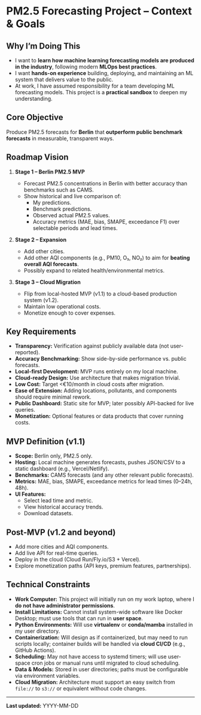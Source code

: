 # PM2.5 Forecasting Project – Context & Goals

## Why I’m Doing This
- I want to **learn how machine learning forecasting models are produced in the industry**, following modern **MLOps best practices**.
- I want **hands-on experience** building, deploying, and maintaining an ML system that delivers value to the public.
- At work, I have assumed responsibility for a team developing ML forecasting models. This project is a **practical sandbox** to deepen my understanding.

## Core Objective
Produce PM2.5 forecasts for **Berlin** that **outperform public benchmark forecasts** in measurable, transparent ways.

## Roadmap Vision
1. **Stage 1 – Berlin PM2.5 MVP**
   - Forecast PM2.5 concentrations in Berlin with better accuracy than benchmarks such as CAMS.
   - Show historical and live comparison of:
     - My predictions.
     - Benchmark predictions.
     - Observed actual PM2.5 values.
     - Accuracy metrics (MAE, bias, SMAPE, exceedance F1) over selectable periods and lead times.

2. **Stage 2 – Expansion**
   - Add other cities.
   - Add other AQI components (e.g., PM10, O₃, NO₂) to aim for **beating overall AQI forecasts**.
   - Possibly expand to related health/environmental metrics.

3. **Stage 3 – Cloud Migration**
   - Flip from local-hosted MVP (v1.1) to a cloud-based production system (v1.2).
   - Maintain low operational costs.
   - Monetize enough to cover expenses.

## Key Requirements
- **Transparency:** Verification against publicly available data (not user-reported).
- **Accuracy Benchmarking:** Show side-by-side performance vs. public forecasts.
- **Local-first Development:** MVP runs entirely on my local machine.
- **Cloud-ready Design:** Use architecture that makes migration trivial.
- **Low Cost:** Target <€10/month in cloud costs after migration.
- **Ease of Extension:** Adding locations, pollutants, and components should require minimal rework.
- **Public Dashboard:** Static site for MVP; later possibly API-backed for live queries.
- **Monetization:** Optional features or data products that cover running costs.

## MVP Definition (v1.1)
- **Scope:** Berlin only, PM2.5 only.
- **Hosting:** Local machine generates forecasts, pushes JSON/CSV to a static dashboard (e.g., Vercel/Netlify).
- **Benchmarks:** CAMS forecasts (and any other relevant public forecasts).
- **Metrics:** MAE, bias, SMAPE, exceedance metrics for lead times (0–24h, 48h).
- **UI Features:**
  - Select lead time and metric.
  - View historical accuracy trends.
  - Download datasets.

## Post-MVP (v1.2 and beyond)
- Add more cities and AQI components.
- Add live API for real-time queries.
- Deploy in the cloud (Cloud Run/Fly.io/S3 + Vercel).
- Explore monetization paths (API keys, premium features, partnerships).

## Technical Constraints
- **Work Computer:** This project will initially run on my work laptop, where I **do not have administrator permissions**.
- **Install Limitations:** Cannot install system-wide software like Docker Desktop; must use tools that can run in **user space**.
- **Python Environments:** Will use **virtualenv** or **conda/mamba** installed in my user directory.
- **Containerization:** Will design as if containerized, but may need to run scripts locally; container builds will be handled via **cloud CI/CD** (e.g., GitHub Actions).
- **Scheduling:** May not have access to systemd timers; will use user-space cron jobs or manual runs until migrated to cloud scheduling.
- **Data & Models:** Stored in user directories; paths must be configurable via environment variables.
- **Cloud Migration:** Architecture must support an easy switch from `file://` to `s3://` or equivalent without code changes.

---

**Last updated:** YYYY-MM-DD
